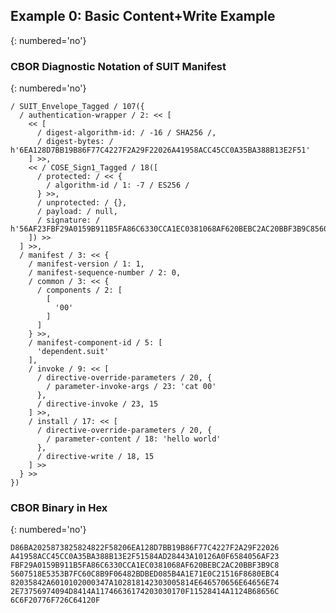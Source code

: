 <!--
 Copyright (c) 2020-2023 SECOM CO., LTD. All Rights reserved.

 SPDX-License-Identifier: BSD-2-Clause
-->

## Example 0: Basic Content+Write Example
{: numbered='no'}

### CBOR Diagnostic Notation of SUIT Manifest
{: numbered='no'}

~~~~
/ SUIT_Envelope_Tagged / 107({
  / authentication-wrapper / 2: << [
    << [
      / digest-algorithm-id: / -16 / SHA256 /,
      / digest-bytes: / h'6EA128D7BB19B86F77C4227F2A29F22026A41958ACC45CC0A35BA388B13E2F51'
    ] >>,
    << / COSE_Sign1_Tagged / 18([
      / protected: / << {
        / algorithm-id / 1: -7 / ES256 /
      } >>,
      / unprotected: / {},
      / payload: / null,
      / signature: / h'56AF23FBF29A0159B911B5FA86C6330CCA1EC0381068AF620BEBC2AC20BBF3B9C85607518E5353B7FC60C8B9F06482BDBED085B4A1E71E0C21516F8680EBC482'
    ]) >>
  ] >>,
  / manifest / 3: << {
    / manifest-version / 1: 1,
    / manifest-sequence-number / 2: 0,
    / common / 3: << {
      / components / 2: [
        [
          '00'
        ]
      ]
    } >>,
    / manifest-component-id / 5: [
      'dependent.suit'
    ],
    / invoke / 9: << [
      / directive-override-parameters / 20, {
        / parameter-invoke-args / 23: 'cat 00'
      },
      / directive-invoke / 23, 15
    ] >>,
    / install / 17: << [
      / directive-override-parameters / 20, {
        / parameter-content / 18: 'hello world'
      },
      / directive-write / 18, 15
    ] >>
  } >>
})
~~~~


### CBOR Binary in Hex
{: numbered='no'}

~~~~
D86BA2025873825824822F58206EA128D7BB19B86F77C4227F2A29F22026
A41958ACC45CC0A35BA388B13E2F51584AD28443A10126A0F6584056AF23
FBF29A0159B911B5FA86C6330CCA1EC0381068AF620BEBC2AC20BBF3B9C8
5607518E5353B7FC60C8B9F06482BDBED085B4A1E71E0C21516F8680EBC4
82035842A6010102000347A102818142303005814E646570656E64656E74
2E73756974094D8414A11746636174203030170F11528414A1124B68656C
6C6F20776F726C64120F
~~~~
